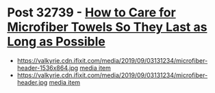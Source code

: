 # Post 32739 - [How to Care for Microfiber Towels So They Last as Long as Possible](https://www.ifixit.com/News/32739/how-to-care-for-microfiber-towels-so-they-last-as-long-as-possible)

- https://valkyrie.cdn.ifixit.com/media/2019/09/03131234/microfiber-header-1536x864.jpg [media item](media-32745.md)
- https://valkyrie.cdn.ifixit.com/media/2019/09/03131234/microfiber-header.jpg [media item](media-32745.md)